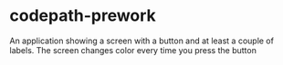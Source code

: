 # codepath-prework
An application showing a screen with a button and at least a couple of labels. The screen changes color every time you press the button
